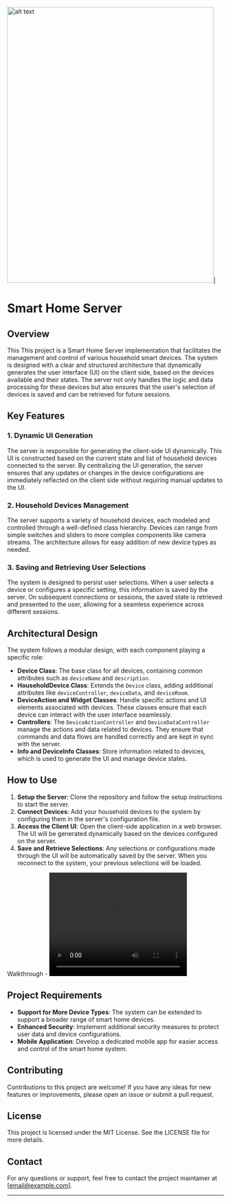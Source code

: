 <img src="https://github.com/user-attachments/assets/27c11120-34d4-4fed-8ef0-769a8c52b0fd" alt="alt text" width="480" height="640">|

# Smart Home Server

## Overview
This This project is a Smart Home Server implementation that facilitates the management and control of various household smart devices. The system is designed with a clear and structured architecture that dynamically generates the user interface (UI) on the client side, based on the devices available and their states. The server not only handles the logic and data processing for these devices but also ensures that the user's selection of devices is saved and can be retrieved for future sessions.

## Key Features

### 1. Dynamic UI Generation
The server is responsible for generating the client-side UI dynamically. This UI is constructed based on the current state and list of household devices connected to the server. By centralizing the UI generation, the server ensures that any updates or changes in the device configurations are immediately reflected on the client side without requiring manual updates to the UI.

### 2. Household Devices Management
The server supports a variety of household devices, each modeled and controlled through a well-defined class hierarchy. Devices can range from simple switches and sliders to more complex components like camera streams. The architecture allows for easy addition of new device types as needed.

### 3. Saving and Retrieving User Selections
The system is designed to persist user selections. When a user selects a device or configures a specific setting, this information is saved by the server. On subsequent connections or sessions, the saved state is retrieved and presented to the user, allowing for a seamless experience across different sessions.

## Architectural Design

The system follows a modular design, with each component playing a specific role:

- **Device Class**: The base class for all devices, containing common attributes such as `deviceName` and `description`.
- **HouseholdDevice Class**: Extends the `Device` class, adding additional attributes like `deviceController`, `deviceData`, and `deviceRoom`.
- **DeviceAction and Widget Classes**: Handle specific actions and UI elements associated with devices. These classes ensure that each device can interact with the user interface seamlessly.
- **Controllers**: The `DeviceActionController` and `DeviceDataController` manage the actions and data related to devices. They ensure that commands and data flows are handled correctly and are kept in sync with the server.
- **Info and DeviceInfo Classes**: Store information related to devices, which is used to generate the UI and manage device states.

## How to Use

1. **Setup the Server**: Clone the repository and follow the setup instructions to start the server.
2. **Connect Devices**: Add your household devices to the system by configuring them in the server's configuration file.
3. **Access the Client UI**: Open the client-side application in a web browser. The UI will be generated dynamically based on the devices configured on the server.
4. **Save and Retrieve Selections**: Any selections or configurations made through the UI will be automatically saved by the server. When you reconnect to the system, your previous selections will be loaded.

Walkthrough - 
<video width="320" height="240" controls>
  <source src="Walkthrough_Videos/Media1.mp4" type="video/mp4">
</video>

## Project Requirements

- **Support for More Device Types**: The system can be extended to support a broader range of smart home devices.
- **Enhanced Security**: Implement additional security measures to protect user data and device configurations.
- **Mobile Application**: Develop a dedicated mobile app for easier access and control of the smart home system.

## Contributing

Contributions to this project are welcome! If you have any ideas for new features or improvements, please open an issue or submit a pull request.

## License

This project is licensed under the MIT License. See the LICENSE file for more details.

## Contact

For any questions or support, feel free to contact the project maintainer at [email@example.com].

---
